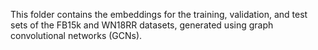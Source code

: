 This folder contains the embeddings for the training, validation, and test sets of the FB15k and WN18RR datasets, generated using graph convolutional networks (GCNs).
